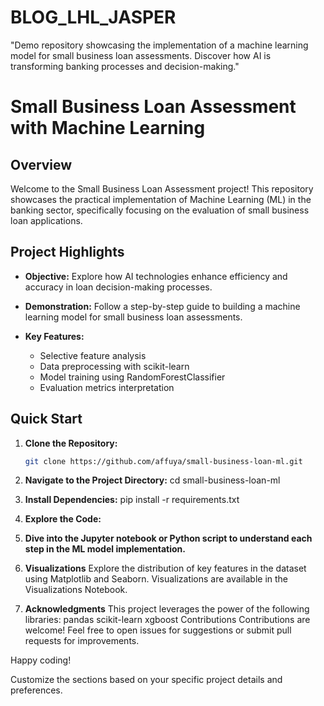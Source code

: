 # BLOG_LHL_JASPER
"Demo repository showcasing the implementation of a machine learning model for small business loan assessments. Discover how AI is transforming banking processes and decision-making."
# Small Business Loan Assessment with Machine Learning

## Overview

Welcome to the Small Business Loan Assessment project! This repository showcases the practical implementation of Machine Learning (ML) in the banking sector, specifically focusing on the evaluation of small business loan applications.

## Project Highlights

- **Objective:** Explore how AI technologies enhance efficiency and accuracy in loan decision-making processes.
  
- **Demonstration:** Follow a step-by-step guide to building a machine learning model for small business loan assessments.

- **Key Features:**
  - Selective feature analysis
  - Data preprocessing with scikit-learn
  - Model training using RandomForestClassifier
  - Evaluation metrics interpretation
  
## Quick Start

1. **Clone the Repository:**
   ```bash
   git clone https://github.com/affuya/small-business-loan-ml.git

2. **Navigate to the Project Directory:**
cd small-business-loan-ml

3. **Install Dependencies:**
pip install -r requirements.txt

4. **Explore the Code:**

5. **Dive into the Jupyter notebook or Python script to understand each step in the ML model implementation.**
6. **Visualizations**
Explore the distribution of key features in the dataset using Matplotlib and Seaborn. Visualizations are available in the Visualizations Notebook.

7. **Acknowledgments**
This project leverages the power of the following libraries:
pandas
scikit-learn
xgboost
Contributions
Contributions are welcome! Feel free to open issues for suggestions or submit pull requests for improvements.

Happy coding!

Customize the sections based on your specific project details and preferences.

